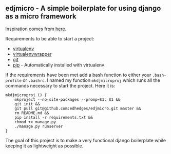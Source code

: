 ## edjmicro - A simple boilerplate for using django as a micro framework ##

Inspiration comes from [here](http://softwaremaniacs.org/blog/2011/01/07/django-micro-framework/en/).

Requirements to be able to start a project:

* [virtualenv](http://www.virtualenv.org/en/latest/index.html) 
* [virtualenvwrapper](http://www.doughellmann.com/projects/virtualenvwrapper/)
* [git](http://git-scm.com/)
* [pip](http://www.pip-installer.org/en/latest/index.html) - Automatically installed with virtualenv

If the requirements have been met add a bash function to either your `.bash-profile` or `.bashrc`. I named my function `mkdjmicroproj` which runs all the commands necessary to start the project. Here it is:

	mkdjmicroproj () {
		mkproject --no-site-packages --promp=$1: $1 &&
		git init &&
		git pull git@github.com:edhedges/edjmicro.git master &&
		rm README.md &&
		pip install -r requirements.txt &&
		chmod +x manage.py
		./manage.py runserver
	}

The goal of this project is to make a very functional django boilerplate while keeping it as lightweight as possible.